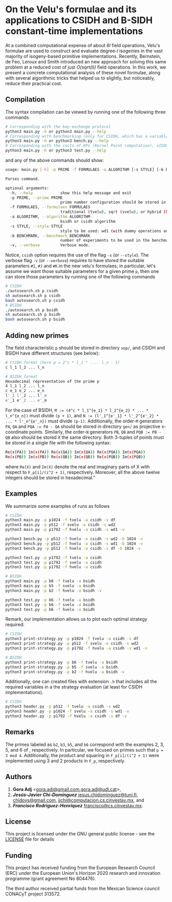 # On the Velu's formulae and its applications to CSIDH and B-SIDH constant-time implementations


At a combined computational expense of about *6l* field operations, Velu's formulae are used to construct and evaluate degree-*l* isogenies in the vast majority of isogeny-based primitive implementations. Recently, Bernstein, de Feo, Leroux and Smith introduced an new approach for solving this same problem at a reduced cost of just *O(sqrt(l))* field operations. In this work, we present a concrete computational analysis of these novel formulae, along with several algorithmic tricks that helped us to slightly, but noticeably, reduce their practical cost.


## Compilation

The syntax compilation can be viewed by running one of the following three commands

```bash
# Corresponding with the key-exchange protocol
python3 main.py -h or python3 main.py --help
# Corresponding with benchmarking (only for CSIDH, which has a variable running-time cost independent from the key)
python3 main.py -h or python3 bench.py --help
# Corresponding with the costs of KPs (Kernel Point computation), xISOG (isogeny construction), and xEVAL (isogeny evaluation)
python3 main.py -h or python3 test.py --help
```

and any of the above commands should show:

```bash
usage: main.py [-h] -p PRIME -f FORMULAES -a ALGORITHM [-s STYLE] [-b BENCHMARK] [-v]

Parses command.

optional arguments:
  -h, --help            show this help message and exit
  -p PRIME, --prime PRIME
                        prime number configuration should be stored in pSUFFIX (sop folder is taken as default).
  -f FORMULAES, --formulaes FORMULAES
                        traditional (tvelu), sqrt (svelu), or hybrid (hvelu) velu formulaes to be used.
  -a ALGORITHM, --algorithm ALGORITHM
                        bsidh or csidh algorithm
  -s STYLE, --style STYLE
                        style to be used: wd1 (with dummy operations and a single torsion point), wd2 (with dummy operations and a two torsion point), or df (dummy-free approach).
  -b BENCHMARK, --benchmark BENCHMARK
                        number of experiments to be used in the benchmark.
  -v, --verbose         Verbose mode.
```

Notice, `csidh`  option requires the use of the flag `-s` (or `--style`). The verbose flag `-v` (or `--verbose`) requires to have stored the suitable parameters `#I`, `#J` and `#K` in the new velu's formulaes; in particular, let's assume we want those suitable parameters for a given prime `p`, then  one can store those parameters by running one of the following commands

```bash
# CSIDH
./autosearch.sh p csidh
sh autosearch.sh p csidh
bash autosearch.sh p csidh
# BSIDH
./autosearch.sh p bsidh
sh autosearch.sh p bsidh
bash autosearch.sh p bsidh
```

## Adding new primes

The field characteristic `p` should be stored in directory `sop/`, and CSIDH and BSIDH have different structures (see below):

```bash
# CSIDH format (here p = 2^c * l_1 * .... l_n - 1)
c l_1 l_2 ... l_n

# BSIDH format
Hexadecimal representation of the prime p
4 l_1 l_2 ... l_n
c e_1 e_2 ... e_n
l'_1 l'_2 ... l'_m
e'_1 e'_2 ... e'_m
```

For the case of BSIDH, `M := (4^c * l_1^{e_1} * l_2^{e_2} * ... * l_n^{e_n})` must divide `(p + 1)`, and `N := (l'_1^{e'_1} * l'_2^{e'_2} * ... * l'_n^{e'_n})` must divide `(p-1)`. Additionally, the order-`M` generators `PA`, `QA` and `PQA := PA - QA` should be stored in directory `gen/` as projective x-coordinate points. Similarly, the order-`N` generators `PB`, `QB` and `PQB := PB - QB` also should be stored it the same directory. Both 3-tuples of points must be stored in a single file with the following syntax:

```bash
Re(x(PA)) Im(x(PA)) Re(x(QA)) Im(x(QA)) Re(x(PQA)) Im(x(PQA))
Re(x(PB)) Im(x(PB)) Re(x(QB)) Im(x(QB)) Re(x(PQB)) Im(x(PQB))
```

where `Re(X)` and `Im(X)` denote the real and imaginary parts of X with respect to `F_p[i]/(i^2 + 1)`, respectively. Moreover, all the above twelve integers should be stored in hexadecimal."

## Examples

We summarize some examples of runs as follows

```bash
# CSIDH
python3 main.py -p p1024 -f tvelu -a csidh -s df
python3 main.py -p p512 -f svelu -a csidh -s wd2
python3 main.py -p p1792 -f hvelu -a csidh -s wd1 -v

python3 bench.py -p p512 -f hvelu -a csidh -s wd2 -b 1024 -v
python3 bench.py -p p512 -f hvelu -a csidh -s wd1 -b 1024 -v
python3 bench.py -p p512 -f hvelu -a csidh -s df -b 1024 -v

python3 test.py -p p1792 -f tvelu -a csidh
python3 test.py -p p1792 -f svelu -a csidh
python3 test.py -p p1792 -f hvelu -a csidh

# BSIDH
python3 main.py -p b6 -f tvelu -a bsidh
python3 main.py -p b5 -f svelu -a bsidh
python3 main.py -p b2 -f hvelu -a bsidh -v

python3 test.py -p b6 -f tvelu -a bsidh
python3 test.py -p b6 -f svelu -a bsidh
python3 test.py -p b6 -f hvelu -a bsidh

```

Remark, our implementation allows us to plot each optimal strategy required:

```bash
# CSIDH
python3 print-strategy.py -p p1024 -f tvelu -a csidh -s df
python3 print-strategy.py -p p512 -f svelu -a csidh -s wd2
python3 print-strategy.py -p p1792 -f hvelu -a csidh -s wd1 -v

# BSIDH
python3 print-strategy.py -p b6 -f tvelu -a bsidh
python3 print-strategy.py -p b5 -f svelu -a bsidh
python3 print-strategy.py -p b2 -f hvelu -a bsidh -v
```

Additionally, one can created files with extension `.h` that includes all the required variables in a the strategy evaluation (at least for CSIDH implementations).

```bash
# CSIDH
python3 header.py -p p512 -f tvelu -a csidh -s wd2
python3 header.py -p p1024 -f svelu -a csidh -s wd1 -v
python3 header.py -p p1792 -f hvelu -a csidh -s df -v
```

## Remarks

The primes labeled as `b2`, `b3`, `b5`, and `b6` correspond with the examples 2, 3, 5, and 6 of , respectively. In particular, we focused on primes such that `p = 3 mod 4`. Additionally, the product and squaring in `F_p[i]/(i^2 + 1)` were implemented using 3 and 2 products in `F_p`, respectively.

## Authors

1. **Gora Adj** <gora.adj@gmail.com,gora.adj@udl.cat>,
2. **_Jesús-Javier Chi-Domínguez_** <jesus.chidominguez@tuni.fi>, <chidoys@gmail.com>, <jjchi@computacion.cs.cinvestav.mx>, and
3. **_Francisco Rodríguez-Henríquez_** <francisco@cs.cinvestav.mx>.

## License

This project is licensed under the GNU general public license - see the [LICENSE](LICENSE) file for details

## Funding

This project has received funding from the European Research Council (ERC) under the European Union's Horizon 2020 research and innovation programme (grant agreement No 804476). 

The third author received partial funds from the Mexican Science council CONACyT project 313572.